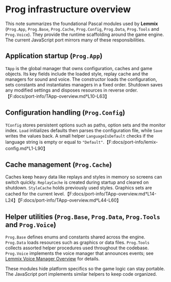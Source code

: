 # Prog infrastructure overview

This note summarizes the foundational Pascal modules used by **Lemmix** (`Prog.App`, `Prog.Base`, `Prog.Cache`, `Prog.Config`, `Prog.Data`, `Prog.Tools` and `Prog.Voice`). They provide the runtime scaffolding around the game engine. The current JavaScript port mirrors many of these responsibilities.

## Application startup (`Prog.App`)

`TApp` is the global manager that owns configuration, caches and game objects. Its key fields include the loaded style, replay cache and the managers for sound and voice. The constructor loads the configuration, sets constants and instantiates managers in a fixed order. Shutdown saves any modified settings and disposes resources in reverse order.【F:docs/port-info/TApp-overview.md†L10-L63】

## Configuration handling (`Prog.Config`)

`TConfig` stores persistent options such as paths, option sets and the monitor index. `Load` initializes defaults then parses the configuration file, while `Save` writes the values back. A small helper `LanguageIsDefault` checks if the language string is empty or equal to `"Default"`.【F:docs/port-info/lemix-config.md†L1-L90】

## Cache management (`Prog.Cache`)

Caches keep heavy data like replays and styles in memory so screens can switch quickly. `ReplayCache` is created during startup and cleared on shutdown. `StyleCache` holds previously used styles. Graphics sets are cached for the current level.【F:docs/port-info/TApp-overview.md†L14-L24】【F:docs/port-info/TApp-overview.md†L44-L60】

## Helper utilities (`Prog.Base`, `Prog.Data`, `Prog.Tools` and `Prog.Voice`)

`Prog.Base` defines enums and constants shared across the engine. `Prog.Data` loads resources such as graphics or data files. `Prog.Tools` collects assorted helper procedures used throughout the codebase. `Prog.Voice` implements the voice manager that announces events; see [Lemmix Voice Manager Overview](../../port-info/lemmix-voice.md) for details.

These modules hide platform specifics so the game logic can stay portable. The JavaScript port implements similar helpers to keep code organized.
